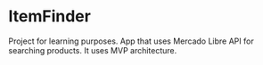 # ItemFinder
Project for learning purposes. App that uses Mercado Libre API for searching products. It uses MVP architecture.
